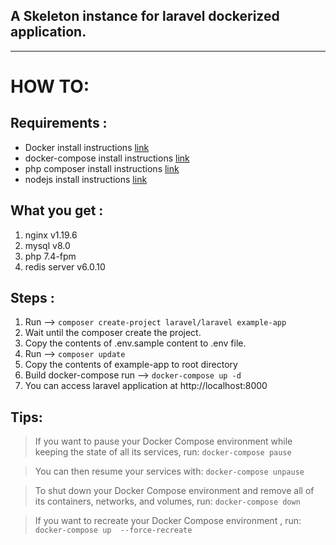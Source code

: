 ## A Skeleton instance for laravel dockerized application.
______________
# HOW TO:

## Requirements :
* Docker install instructions [link](https://docs.docker.com/engine/install/)
* docker-compose install instructions [link](https://docs.docker.com/compose/install/)
* php composer install instructions [link](https://getcomposer.org/doc/00-intro.md#installation-linux-unix-macos)
* nodejs install instructions [link](https://nodejs.org/en/download/)

## What you  get :
1. nginx v1.19.6
1. mysql v8.0
1. php 7.4-fpm
1. redis server v6.0.10
## Steps :
1. Run --> `composer create-project laravel/laravel example-app`
1. Wait until the composer create the project.
1. Copy the contents of .env.sample content to .env file.
1. Run --> `composer update`
1. Copy the contents of example-app to root directory
1. Build docker-compose run  --> `docker-compose up -d`
1. You can access laravel application at http://localhost:8000

## Tips:
> If you want to pause your Docker Compose environment while keeping the state of all its services, run:
`docker-compose pause
`

> You can then resume your services with:
> `docker-compose unpause`

> To shut down your Docker Compose environment and remove all of its containers, networks, and volumes, run: `docker-compose down`

> If you want to recreate your Docker Compose environment ,  run: `docker-compose up  --force-recreate`
